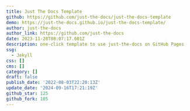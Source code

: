 ```yaml
---
title: Just The Docs Template
github: https://github.com/just-the-docs/just-the-docs-template
demo: https://just-the-docs.github.io/just-the-docs-template/
author: just-the-docs
author_link: https://github.com/just-the-docs
date: 2023-11-28T08:07:17.601Z
description: one-click template to use just-the-docs on GitHub Pages
ssg:
  - Jekyll
css: []
cms: []
category: []
draft: false
publish_date: '2022-08-03T22:20:13Z'
update_date: '2024-09-16T17:21:19Z'
github_star: 125
github_fork: 105
---
```

